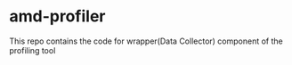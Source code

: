 # amd-profiler
This repo contains the code for wrapper(Data Collector) component of the profiling tool
